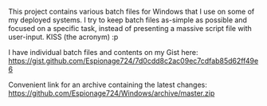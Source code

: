 This project contains various batch files for Windows that I use on some of my deployed systems. I try to keep batch files as-simple as possible and focused on a specific task, instead of presenting a massive script file with user-input. KISS (the acronym) :p

I have individual batch files and contents on my Gist here: https://gist.github.com/Espionage724/7d0cdd8c2ac09ec7cdfab85d62ff49e6

Convenient link for an archive containing the latest changes: https://github.com/Espionage724/Windows/archive/master.zip
